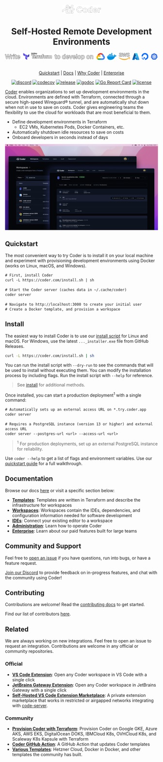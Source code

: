 <div align="center">
  <img src="./docs/images/logo.png" style="width: 128px">

  <h1>
  Self-Hosted Remote Development Environments
  </h1>

  <img src="./docs/images/banner.png" style="width: 650px">

  <br>
  <br>

[Quickstart](#quickstart) | [Docs](https://coder.com/docs) | [Why Coder](https://coder.com/why) | [Enterprise](https://coder.com/docs/v2/latest/enterprise)

[![discord](https://img.shields.io/discord/747933592273027093?label=discord)](https://discord.gg/coder)
[![codecov](https://codecov.io/gh/coder/coder/branch/main/graph/badge.svg?token=TNLW3OAP6G)](https://codecov.io/gh/coder/coder)
[![release](https://img.shields.io/github/v/release/coder/coder)](https://github.com/coder/coder/releases)
[![godoc](https://pkg.go.dev/badge/github.com/coder/coder.svg)](https://pkg.go.dev/github.com/coder/coder)
[![Go Report Card](https://goreportcard.com/badge/github.com/coder/coder)](https://goreportcard.com/report/github.com/coder/coder)
[![license](https://img.shields.io/github/license/coder/coder)](./LICENSE)

</div>

[Coder](https://coder.com) enables organizations to set up development environments in the cloud. Environments are defined with Terraform, connected through a secure high-speed Wireguard® tunnel, and are automatically shut down when not in use to save on costs. Coder gives engineering teams the flexibility to use the cloud for workloads that are most beneficial to them.

- Define development environments in Terraform
  - EC2 VMs, Kubernetes Pods, Docker Containers, etc.
- Automatically shutdown idle resources to save on costs
- Onboard developers in seconds instead of days

<p align="center">
  <img src="./docs/images/hero-image.png">
</p>

## Quickstart

The most convenient way to try Coder is to install it on your local machine and experiment with provisioning development environments using Docker (works on Linux, macOS, and Windows).

```
# First, install Coder
curl -L https://coder.com/install.sh | sh

# Start the Coder server (caches data in ~/.cache/coder)
coder server

# Navigate to http://localhost:3000 to create your initial user
# Create a Docker template, and provision a workspace
```

## Install

The easiest way to install Coder is to use our
[install script](https://github.com/coder/coder/blob/main/install.sh) for Linux
and macOS. For Windows, use the latest `..._installer.exe` file from GitHub
Releases.

```bash
curl -L https://coder.com/install.sh | sh
```

You can run the install script with `--dry-run` to see the commands that will be used to install without executing them. You can modify the installation process by including flags. Run the install script with `--help` for reference.

> See [install](docs/install) for additional methods.

Once installed, you can start a production deployment<sup>1</sup> with a single command:

```console
# Automatically sets up an external access URL on *.try.coder.app
coder server

# Requires a PostgreSQL instance (version 13 or higher) and external access URL
coder server --postgres-url <url> --access-url <url>
```

> <sup>1</sup> For production deployments, set up an external PostgreSQL instance for reliability.

Use `coder --help` to get a list of flags and environment variables. Use our [quickstart guide](https://coder.com/docs/v2/latest/quickstart) for a full walkthrough.

## Documentation

Browse our docs [here](https://coder.com/docs/v2) or visit a specific section below:

- [**Templates**](https://coder.com/docs/v2/latest/templates): Templates are written in Terraform and describe the infrastructure for workspaces
- [**Workspaces**](https://coder.com/docs/v2/latest/workspaces): Workspaces contain the IDEs, dependencies, and configuration information needed for software development
- [**IDEs**](https://coder.com/docs/v2/latest/ides): Connect your existing editor to a workspace
- [**Administration**](https://coder.com/docs/v2/latest/admin): Learn how to operate Coder
- [**Enterprise**](https://coder.com/docs/v2/latest/enterprise): Learn about our paid features built for large teams

## Community and Support

Feel free to [open an issue](https://github.com/coder/coder/issues/new) if you have questions, run into bugs, or have a feature request.

[Join our Discord](https://discord.gg/coder) to provide feedback on in-progress features, and chat with the community using Coder!

## Contributing

Contributions are welcome! Read the [contributing docs](https://coder.com/docs/v2/latest/CONTRIBUTING) to get started.

Find our list of contributors [here](https://github.com/coder/coder/graphs/contributors).

## Related

We are always working on new integrations. Feel free to open an issue to request an integration. Contributions are welcome in any official or community repositories.

### Official

- [**VS Code Extension**](https://marketplace.visualstudio.com/items?itemName=coder.coder-remote): Open any Coder workspace in VS Code with a single click
- [**JetBrains Gateway Extension**](https://plugins.jetbrains.com/plugin/19620-coder): Open any Coder workspace in JetBrains Gateway with a single click
- [**Self-Hosted VS Code Extension Marketplace**](https://github.com/coder/code-marketplace): A private extension marketplace that works in restricted or airgapped networks integrating with [code-server](https://github.com/coder/code-server).

### Community

- [**Provision Coder with Terraform**](https://github.com/ElliotG/coder-oss-tf): Provision Coder on Google GKE, Azure AKS, AWS EKS, DigitalOcean DOKS, IBMCloud K8s, OVHCloud K8s, and Scaleway K8s Kapsule with Terraform
- [**Coder GitHub Action**](https://github.com/marketplace/actions/update-coder-template): A GitHub Action that updates Coder templates
- [**Various Templates**](./examples/templates/community-templates.md): Hetzner Cloud, Docker in Docker, and other templates the community has built.

